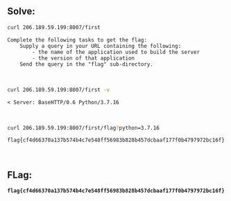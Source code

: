 ## Solve:

```bash
curl 206.189.59.199:8007/first
```
```plain
Complete the following tasks to get the flag: 
    Supply a query in your URL containing the following:
        - the name of the application used to build the server
        - the version of that application 
    Send the query in the "flag" sub-directory.
```

<br>

```bash
curl 206.189.59.199:8007/first -v
```
```plaintext
< Server: BaseHTTP/0.6 Python/3.7.16
```

<br>

```bash
curl 206.189.59.199:8007/first/flag?python=3.7.16
```
```
flag{cf4d66370a137b574b4c7e548ff56983b828b457dcbaaf177f0b4797972bc16f}
```
<br>

## FLag:

**`flag{cf4d66370a137b574b4c7e548ff56983b828b457dcbaaf177f0b4797972bc16f}`**
